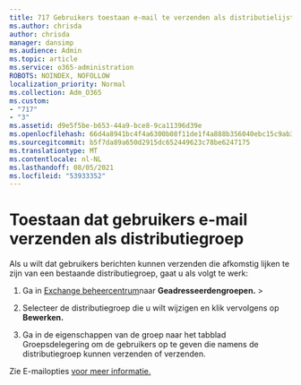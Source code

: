 ```yaml
---
title: 717 Gebruikers toestaan e-mail te verzenden als distributielijst
ms.author: chrisda
author: chrisda
manager: dansimp
ms.audience: Admin
ms.topic: article
ms.service: o365-administration
ROBOTS: NOINDEX, NOFOLLOW
localization_priority: Normal
ms.collection: Adm_O365
ms.custom:
- "717"
- "3"
ms.assetid: d9e5f5be-b653-44a9-bce8-9ca11396d39e
ms.openlocfilehash: 66d4a8941bc4f4a6300b08f11de1f4a888b356040ebc15c9ab37677d19da82c4
ms.sourcegitcommit: b5f7da89a650d2915dc652449623c78be6247175
ms.translationtype: MT
ms.contentlocale: nl-NL
ms.lasthandoff: 08/05/2021
ms.locfileid: "53933352"
---
```

# <a name="allow-users-to-send-email-as-a-distribution-group"></a>Toestaan dat gebruikers e-mail verzenden als distributiegroep

Als u wilt dat gebruikers berichten kunnen verzenden die afkomstig lijken te zijn van een bestaande distributiegroep, gaat u als volgt te werk:

1. Ga in [Exchange beheercentrum](https://outlook.office365.com/ecp/)naar **Geadresseerdengroepen.** \> 

2. Selecteer de distributiegroep die u wilt wijzigen en klik vervolgens op **Bewerken.**

3. Ga in de eigenschappen van  de groep naar het tabblad Groepsdelegering om de gebruikers op te geven die namens de distributiegroep kunnen verzenden of verzenden.

Zie E-mailopties [voor meer informatie.](https://technet.microsoft.com/library/bb124513.aspx#groupdelegation)
